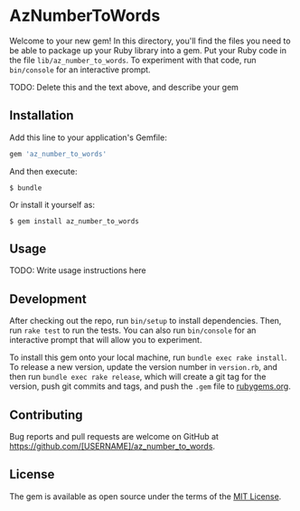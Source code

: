 # AzNumberToWords

Welcome to your new gem! In this directory, you'll find the files you need to be able to package up your Ruby library into a gem. Put your Ruby code in the file `lib/az_number_to_words`. To experiment with that code, run `bin/console` for an interactive prompt.

TODO: Delete this and the text above, and describe your gem

## Installation

Add this line to your application's Gemfile:

```ruby
gem 'az_number_to_words'
```

And then execute:

    $ bundle

Or install it yourself as:

    $ gem install az_number_to_words

## Usage

TODO: Write usage instructions here

## Development

After checking out the repo, run `bin/setup` to install dependencies. Then, run `rake test` to run the tests. You can also run `bin/console` for an interactive prompt that will allow you to experiment.

To install this gem onto your local machine, run `bundle exec rake install`. To release a new version, update the version number in `version.rb`, and then run `bundle exec rake release`, which will create a git tag for the version, push git commits and tags, and push the `.gem` file to [rubygems.org](https://rubygems.org).

## Contributing

Bug reports and pull requests are welcome on GitHub at https://github.com/[USERNAME]/az_number_to_words.

## License

The gem is available as open source under the terms of the [MIT License](https://opensource.org/licenses/MIT).

